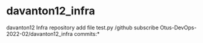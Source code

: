 # davanton12_infra
davanton12 Infra repository
add file test.py
/github subscribe Otus-DevOps-2022-02/davanton12_infra commits:*
